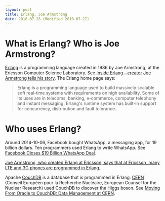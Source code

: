 ```yaml
---
layout: post
title: Erlang, Joe Armstrong
date: 2018-07-26 (Modified 2018-07-27)
---
```


# What is Erlang? Who is Joe Armstrong?

[Erlang](https://www.erlang.org/) is a programming language created in 1986 by Joe Armstrong, at the Ericsson Computer Science Laboratory. See [Inside Erlang – creator Joe Armstrong tells his story](https://www.erlang.org/about). The Erlang home page says:

> Erlang is a programming language used to build massively scalable soft real-time systems with requirements on high availability. Some of its uses are in telecoms, banking, e-commerce, computer telephony and instant messaging. Erlang's runtime system has built-in support for concurrency, distribution and fault tolerance.

# Who uses Erlang?

Around 2014-10-06, Facebook bought WhatsApp, a messaging app, for 19 billion dollars. Ten programmers used Erlang to write WhatsApp. See [Facebook Closes $19 Billion WhatsApp Deal](https://www.forbes.com/sites/parmyolson/2014/10/06/facebook-closes-19-billion-whatsapp-deal/#6038ac1d5c66).

[Joe Armstrong, who created Erlang at Ericsson, says that at Ericsson, many LTE and 3G phones are programmed in Erlang.](https://www.erlang.org/about)

Apache [CouchDB](https://couchdb.apache.org/) is a database that is programmed in Erlang. [CERN](https://home.cern/) (Conseil Européen pour la Recherche Nucléaire, European Counsel for the Nuclear Research) used CouchDB to discover the Higgs boson. See [Moving From Oracle to CouchDB: Data Management at CERN](https://developer.ibm.com/dwblog/2013/oracle-couchdb-data-management/).
